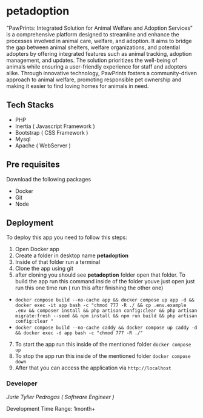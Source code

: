 # petadoption
 "PawPrints: Integrated Solution for Animal Welfare and Adoption Services" is a comprehensive platform designed to streamline and enhance the processes involved in animal care, welfare, and adoption. It aims to bridge the gap between animal shelters, welfare organizations, and potential adopters by offering integrated features such as animal tracking, adoption management, and updates. The solution prioritizes the well-being of animals while ensuring a user-friendly experience for staff and adopters alike. Through innovative technology, PawPrints fosters a community-driven approach to animal welfare, promoting responsible pet ownership and making it easier to find loving homes for animals in need.

## Tech Stacks
 - PHP
 - Inertia ( Javascript Framework )
 - Bootstrap ( CSS Framework )
 - Mysql
 - Apache ( WebServer )
## Pre requisites
Download the following packages
- Docker
- Git
- Node
## Deployment
To deploy this app you need to follow this steps:

1. Open Docker app
2. Create a folder in desktop name **petadoption**
3. Inside of that folder run a terminal
4. Clone the app using git
5. after cloning you should see **petadoption** folder open that folder. To build the app run this command inside of the folder youve just open just run this one time run ( run this after finishing the other one)
  - `docker compose build --no-cache app && docker compose up app -d && docker exec -it app bash -c "chmod 777 -R ./ && cp .env.example .env && composer install && php artisan config:clear && php artisan migrate:fresh --seed && npm install && npm run build && php artisan config:clear "`
  - `docker compose build --no-cache caddy && docker compose up caddy -d && docker exec -d app bash -c "chmod 777 -R ./"`
7. To start the app run this inside of the mentioned folder `docker compose up`
8. To stop the app run this inside of the mentioned folder `docker compose down`
9. After that you can access the application via `http://localhost`

### Developer
*Jurie Tylier Pedrogas ( Software Engineer )*

Development Time Range: 1month+

